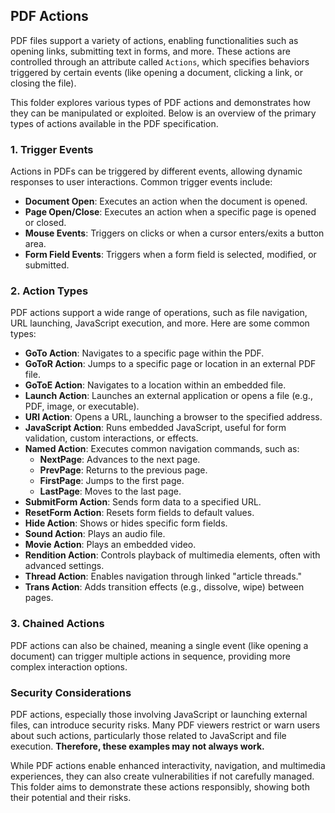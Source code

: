 ## PDF Actions

PDF files support a variety of actions, enabling functionalities such as opening links, submitting text in forms, and more. These actions are controlled through an attribute called `Actions`, which specifies behaviors triggered by certain events (like opening a document, clicking a link, or closing the file).

This folder explores various types of PDF actions and demonstrates how they can be manipulated or exploited. Below is an overview of the primary types of actions available in the PDF specification.

### 1. **Trigger Events**

Actions in PDFs can be triggered by different events, allowing dynamic responses to user interactions. Common trigger events include:

- **Document Open**: Executes an action when the document is opened.
- **Page Open/Close**: Executes an action when a specific page is opened or closed.
- **Mouse Events**: Triggers on clicks or when a cursor enters/exits a button area.
- **Form Field Events**: Triggers when a form field is selected, modified, or submitted.

### 2. **Action Types**

PDF actions support a wide range of operations, such as file navigation, URL launching, JavaScript execution, and more. Here are some common types:

- **GoTo Action**: Navigates to a specific page within the PDF.
- **GoToR Action**: Jumps to a specific page or location in an external PDF file.
- **GoToE Action**: Navigates to a location within an embedded file.
- **Launch Action**: Launches an external application or opens a file (e.g., PDF, image, or executable).
- **URI Action**: Opens a URL, launching a browser to the specified address.
- **JavaScript Action**: Runs embedded JavaScript, useful for form validation, custom interactions, or effects.
- **Named Action**: Executes common navigation commands, such as:
  - **NextPage**: Advances to the next page.
  - **PrevPage**: Returns to the previous page.
  - **FirstPage**: Jumps to the first page.
  - **LastPage**: Moves to the last page.
- **SubmitForm Action**: Sends form data to a specified URL.
- **ResetForm Action**: Resets form fields to default values.
- **Hide Action**: Shows or hides specific form fields.
- **Sound Action**: Plays an audio file.
- **Movie Action**: Plays an embedded video.
- **Rendition Action**: Controls playback of multimedia elements, often with advanced settings.
- **Thread Action**: Enables navigation through linked "article threads."
- **Trans Action**: Adds transition effects (e.g., dissolve, wipe) between pages.

### 3. **Chained Actions**

PDF actions can also be chained, meaning a single event (like opening a document) can trigger multiple actions in sequence, providing more complex interaction options.

### Security Considerations

PDF actions, especially those involving JavaScript or launching external files, can introduce security risks. Many PDF viewers restrict or warn users about such actions, particularly those related to JavaScript and file execution. **Therefore, these examples may not always work.**

While PDF actions enable enhanced interactivity, navigation, and multimedia experiences, they can also create vulnerabilities if not carefully managed. This folder aims to demonstrate these actions responsibly, showing both their potential and their risks.
